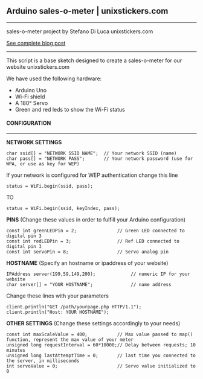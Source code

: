 ## Arduino sales-o-meter | unixstickers.com

***************
sales-o-meter project by Stefano Di Luca
unixstickers.com

[See complete blog post](http://blog.unixstickers.com/2013/04/unixstickers-sales-meter-powered-by-arduino/)
***************

This script is a base sketch designed to create a sales-o-meter for our website unixstickers.com

We have used the following hardware:

- Arduino Uno
- Wi-Fi shield
- A 180° Servo
- Green and red leds to show the Wi-Fi status  
  


#### CONFIGURATION
***
**NETWORK SETTINGS**

    char ssid[] = "NETWORK SSID NAME";  // Your network SSID (name)
    char pass[] = "NETWORK PASS";       // Your network password (use for WPA, or use as key for WEP)

If your network is configured for WEP authentication change this line

    status = WiFi.begin(ssid, pass); 

TO

    status = WiFi.begin(ssid, keyIndex, pass); 




**PINS** (Change these values in order to fulfill your Arduino configuration)

    const int greenLEDPin = 2;               // Green LED connected to digital pin 3
    const int redLEDPin = 3;                 // Ref LED connected to digital pin 3
    const int servoPin = 8;                  // Servo analog pin


**HOSTNAME** (Specify an hostname or ipaddress of your website)

    IPAddress server(199,59,149,200);             // numeric IP for your website
    char server[] = "YOUR HOSTNAME";              // name address

Change these lines with your parameters

    client.println("GET /path/yourpage.php HTTP/1.1");
    client.println("Host: YOUR HOSTNAME");


**OTHER SETTINGS** (Change these settings accordingly to your needs)

    const int maxScaleValue = 400;           // Max value passed to map() function, represent the max value of your meter
    unsigned long requestInterval = 60*10000;// Delay between requests; 10 minutes
    unsigned long lastAttemptTime = 0;       // last time you connected to the server, in milliseconds
    int servoValue = 0;                      // Servo value initialized to 0
